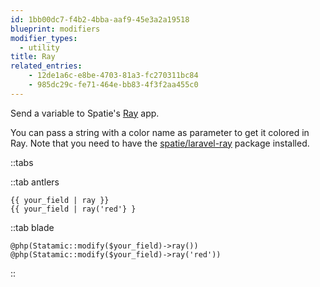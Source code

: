 ```yaml
---
id: 1bb00dc7-f4b2-4bba-aaf9-45e3a2a19518
blueprint: modifiers
modifier_types:
  - utility
title: Ray
related_entries:
    - 12de1a6c-e8be-4703-81a3-fc270311bc84
    - 985dc29c-fe71-464e-bb83-4f3f2aa455c0
---
```

Send a variable to Spatie's [Ray](https://myray.app) app.

You can pass a string with a color name as parameter to get it colored in Ray. Note that you need to have the [spatie/laravel-ray](https://github.com/spatie/laravel-ray) package installed.

::tabs

::tab antlers
```antlers
{{ your_field | ray }}
{{ your_field | ray('red'} }
```
::tab blade
```blade
@php(Statamic::modify($your_field)->ray())
@php(Statamic::modify($your_field)->ray('red'))
```
::
